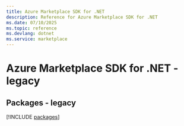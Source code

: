 ```yaml
---
title: Azure Marketplace SDK for .NET
description: Reference for Azure Marketplace SDK for .NET
ms.date: 07/10/2025
ms.topic: reference
ms.devlang: dotnet
ms.service: marketplace
---
```

# Azure Marketplace SDK for .NET - legacy
## Packages - legacy
[!INCLUDE [packages](marketplace-index.md)]